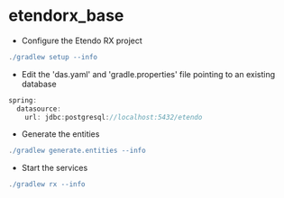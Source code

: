 # etendorx_base

* Configure the Etendo RX project

``` groovy
./gradlew setup --info
```


* Edit the 'das.yaml' and 'gradle.properties' file pointing to an existing database

``` groovy
spring:
  datasource:
    url: jdbc:postgresql://localhost:5432/etendo
```

* Generate the entities
```groovy 
./gradlew generate.entities --info
```

* Start the services

``` groovy
./gradlew rx --info
```

